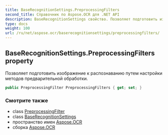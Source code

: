 ```yaml
---
title: BaseRecognitionSettings.PreprocessingFilters
second_title: Справочник по Aspose.OCR для .NET API
description: BaseRecognitionSettings свойство. Позволяет подготовить изображение к распознаванию путем настройки методов предварительной обработки.
type: docs
weight: 100
url: /ru/net/aspose.ocr/baserecognitionsettings/preprocessingfilters/
---
```

## BaseRecognitionSettings.PreprocessingFilters property

Позволяет подготовить изображение к распознаванию путем настройки методов предварительной обработки.

```csharp
public PreprocessingFilter PreprocessingFilters { get; set; }
```

### Смотрите также

* class [PreprocessingFilter](../../../aspose.ocr.models.preprocessingfilters/preprocessingfilter/)
* class [BaseRecognitionSettings](../)
* пространство имен [Aspose.OCR](../../baserecognitionsettings/)
* сборка [Aspose.OCR](../../../)


